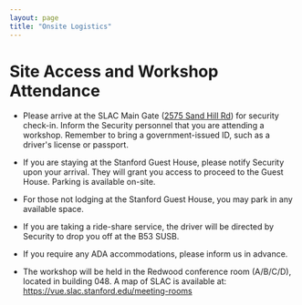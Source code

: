 ```yaml
---
layout: page
title: "Onsite Logistics"
---
```


# Site Access and Workshop Attendance

 * Please arrive at the SLAC Main Gate ([2575 Sand Hill Rd](https://maps.app.goo.gl/q1iT8b3xzSrFgVrF6)) for security check-in. Inform the Security personnel that you are attending a workshop. Remember to bring a government-issued ID, such as a driver's license or passport.

 * If you are staying at the Stanford Guest House, please notify Security upon your arrival. They will grant you access to proceed to the Guest House. Parking is available on-site.

 * For those not lodging at the Stanford Guest House, you may park in any available space.

 * If you are taking a ride-share service, the driver will be directed by Security to drop you off at the B53 SUSB.

 * If you require any ADA accommodations, please inform us in advance.

 * The workshop will be held in the Redwood conference room (A/B/C/D), located in building 048. A map of SLAC is available at: <https://vue.slac.stanford.edu/meeting-rooms>
